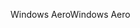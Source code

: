 <span data-ttu-id="0e0aa-101">Windows Aero</span><span class="sxs-lookup"><span data-stu-id="0e0aa-101">Windows Aero</span></span>